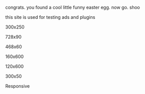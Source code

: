 congrats. you found a cool little funny easter egg.
now go. shoo

this site is used for testing ads and plugins

300x250
<ins style="width: 300px;height:250px" data-width="300" data-height="250" class="q0504c213a6" data-domain="//qoaaa.com" data-affquery="/9f6c330659/0504c213a6/?placementName=default"><script src="//qoaaa.com/js/responsive.js" async></script></ins>

728x90
<ins style="width: 728px;height:90px" data-width="728" data-height="90" class="c712121bf5d" data-domain="//qoaaa.com" data-affquery="/62f21f561b/712121bf5d/?placementName=default"><script src="//qoaaa.com/js/responsive.js" async></script></ins>

468x60
<ins style="width: 468px;height:60px" data-width="468" data-height="60" class="adc754a12f6" data-domain="//qoaaa.com" data-affquery="/98df433ee5/dc754a12f6/?placementName=default"><script src="//qoaaa.com/js/responsive.js" async></script></ins>

160x600
<ins style="width: 160px;height:600px" data-width="160" data-height="600" class="icb58f7e2c0" data-domain="//qoaaa.com" data-affquery="/533b365957/cb58f7e2c0/?placementName=default"><script src="//qoaaa.com/js/responsive.js" async></script></ins>

120x600
<ins style="width: 120px;height:600px" data-width="120" data-height="600" class="ke2785361a2" data-domain="//qoaaa.com" data-affquery="/a705548fd6/e2785361a2/?placementName=default"><script src="//qoaaa.com/js/responsive.js" async></script></ins>

300x50
<ins style="width: 300px;height:50px" data-width="300" data-height="50" class="g04c084dc08" data-domain="//qoaaa.com" data-affquery="/fa3958dcf9/04c084dc08/?placementName=default"><script src="//qoaaa.com/js/responsive.js" async></script></ins>

Responsive
<ins style="width: 0px;height:0px" data-width="0" data-height="0" class="xc0ea4fcfdb" data-domain="//qoaaa.com" data-affquery="/0ab20e1ad3/c0ea4fcfdb/?placementName=default"><script src="//qoaaa.com/js/responsive.js" async></script></ins>
